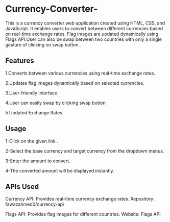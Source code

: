# Currency-Converter-

This is a currency converter web application created using HTML, CSS, and JavaScript. It enables users to convert between different currencies based on real-time exchange rates. Flag images are updated dynamically using Flags API.User can also be swap between two countries with only a single gesture of clicking on swap button..

## Features
  1.Converts between various currencies using real-time exchange rates.
  
  2.Updates flag images dynamically based on selected currencies.
  
  3.User-friendly interface.
  
  4.User can easily swap by clicking swap button 
  
  5.Uodated Exchange Rates
## Usage
1-Click on the given link .

2-Select the base currency and target currency from the dropdown menus.

3-Enter the amount to convert.

4-The converted amount will be displayed instantly.

## APIs Used
Currency API: Provides real-time currency exchange rates.
Repository: fawazahmed0/currency-api

Flags API: Provides flag images for different countries.
Website: Flags API
